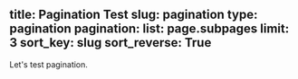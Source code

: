 title: Pagination Test
slug: pagination
type: pagination
pagination:
    list: page.subpages
    limit: 3
    sort_key: slug
    sort_reverse: True
---
Let's test pagination.
